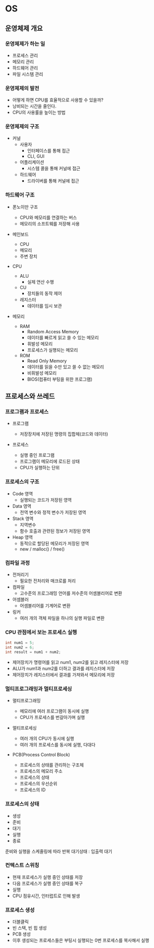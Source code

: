 # OS

## 운영체제 개요

### 운영체제가 하는 일

- 프로세스 관리
- 메모리 관리
- 하드웨어 관리
- 파일 시스템 관리

### 운영체제의 발전

- 어떻게 하면 CPU를 효율적으로 사용할 수 있을까?
- 낭비되는 시간을 줄인다.
- CPU의 사용률을 높이는 방법

### 운영체제의 구조

- 커널
  - 사용자
    - 인터페이스를 통해 접근
    - CLI, GUI
  - 어플리케이션
    - 시스템 콜을 통해 커널에 접근
  - 하드웨어
    - 드라이버를 통해 커널에 접근

### 하드웨어 구조

- 폰노이만 구조

  - CPU와 메모리를 연결하는 버스
  - 메모리의 소프트웨를 저장해 사용

- 메인보드

  - CPU
  - 메모리
  - 주변 장치

- CPU

  - ALU
    - 실제 연산 수행
  - CU
    - 장치들의 동작 제어
  - 레지스터
    - 데이터를 임시 보관

- 메모리
  - RAM
    - Random Access Memory
    - 데이터를 빠르게 읽고 쓸 수 있는 메모리
    - 휘발성 메모리
    - 프로세스가 실행되는 메모리
  - ROM
    - Read Only Memory
    - 데이터를 읽을 수만 있고 쓸 수 없는 메모리
    - 비휘발성 메모리
    - BIOS(컴퓨터 부팅을 위한 프로그램)

## 프로세스와 쓰레드

### 프로그램과 프로세스

- 프로그램

  - 저장장치에 저장된 명령의 집합체(코드와 데이터)

- 프로세스
  - 실행 중인 프로그램
  - 프로그램이 메모리에 로드된 상태
  - CPU가 실행하는 단위

### 프로세스의 구조

- Code 영역
  - 실행되는 코드가 저장된 영역
- Data 영역
  - 전역 변수와 정적 변수가 저장된 영역
- Stack 영역
  - 지역변수
  - 함수 호출과 관련된 정보가 저장된 영역
- Heap 영역
  - 동적으로 할당된 메모리가 저장된 영역
  - new / malloc() / free()

### 컴파일 과정

- 전처리기
  - 필요한 전처리와 매크로를 처리
- 컴파일
  - 고수준의 프로그래밍 언어를 저수준의 어셈블리어로 변환
- 어셈블러
  - 어셈블리어를 기계어로 변환
- 링커
  - 여러 개의 객체 파일을 하나의 실행 파일로 변환

### CPU 관점에서 보는 프로세스 실행

```Java
int num1 = 5;
int num2 = 6;
int result = num1 + num2;
```

- 제어장치가 명령어를 읽고 num1, num2를 읽고 레지스터에 저장
- ALU가 num1과 num2를 더하고 결과를 레지스터에 저장
- 제어장치가 레지스터에서 결과를 가져와서 메모리에 저장

### 멀티프로그래밍과 멀티프로세싱

- 멀티프로그래밍

  - 메모리에 여러 프로그램이 동시에 실행
  - CPU가 프로세스를 번갈아가며 실행

- 멀티프로세싱

  - 여러 개의 CPU가 동시에 실행
  - 여러 개의 프로세스를 동시에 실행, 다대다

- PCB(Process Control Block)
  - 프로세스의 상태를 관리하는 구조체
  - 프로세스의 메모리 주소
  - 프로세스의 상태
  - 프로세스의 우선순위
  - 프로세스의 ID

### 프로세스의 상태

- 생성
- 준비
- 대기
- 실행
- 종료

준비와 실행을 스케줄링에 따라 반복
대기상태 : 입출력 대기

### 컨텍스트 스위칭

- 현재 프로세스가 실행 중인 상태를 저장
- 다음 프로세스가 실행 중인 상태를 복구
- 실행
- CPU 점유시간, 인터럽트로 인해 발생

### 프로세스 생성

- 더블클릭
- 빈 스택, 빈 힙 생성
- PCB 생성
- 이후 생성되는 프로세스들은 부팅시 실행되는 0번 프로세스를 복사해서 실행
